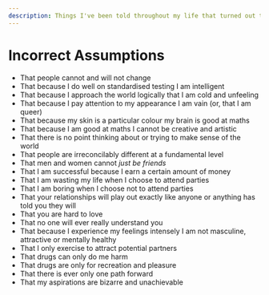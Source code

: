 ```yaml
---
description: Things I've been told throughout my life that turned out to be bullshit
---
```


# Incorrect Assumptions

* That people cannot and will not change 
* That because I do well on standardised testing I am intelligent 
* That because I approach the world logically that I am cold and unfeeling
* That because I pay attention to my appearance I am vain \(or, that I am queer\)
* That because my skin is a particular colour my brain is good at maths
* That because I am good at maths I cannot be creative and artistic
* That there is no point thinking about or trying to make sense of the world
* That people are irreconcilably different at a fundamental level
* That men and women cannot _just be friends_
* That I am successful because I earn a certain amount of money
* That I am wasting my life when I choose to attend parties
* That I am boring when I choose not to attend parties
* That your relationships will play out exactly like anyone or anything has told you they will
* That you are hard to love
* That no one will ever really understand you
* That because I experience my feelings intensely I am not masculine, attractive or mentally healthy
* That I only exercise to attract potential partners 
* That drugs can only do me harm
* That drugs are only for recreation and pleasure
* That there is ever only one path forward 
* That my aspirations are bizarre and unachievable

